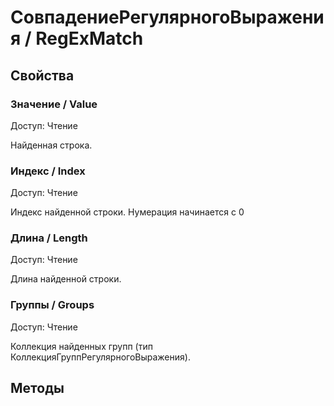 
# СовпадениеРегулярногоВыражения / RegExMatch
      

      
## Свойства
    
### Значение / Value
Доступ: Чтение
    
    
Найденная строка.


  
  
### Индекс / Index
Доступ: Чтение
    
    
Индекс найденной строки. Нумерация начинается с 0


  
  
### Длина / Length
Доступ: Чтение
    
    
Длина найденной строки.


  
  
### Группы / Groups
Доступ: Чтение
    
    
Коллекция найденных групп (тип КоллекцияГруппРегулярногоВыражения).


  
  
## Методы
    
    